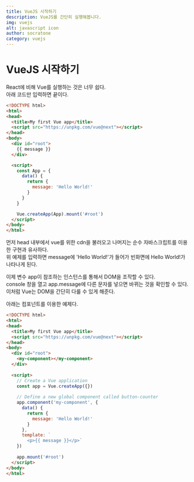 ```yaml
---
title: VueJS 시작하기
description: VueJS를 간단히 실행해봅니다.
img: vuejs
alt: javascript icon
author: socratone
category: vuejs
---
```


# VueJS 시작하기

React에 비해 Vue를 실행하는 것은 너무 쉽다.  
아래 코드만 입력하면 끝이다.

```html
<!DOCTYPE html>
<html>
<head>
  <title>My first Vue app</title>
  <script src="https://unpkg.com/vue@next"></script>
</head>
<body>
  <div id="root">
    {{ message }}
  </div>

  <script>
    const App = {
      data() {
        return {
          message: 'Hello World!'
        }
      }
    }

    Vue.createApp(App).mount('#root')
  </script>
</body>
</html>
```

먼저 head 내부에서 vue를 위한 cdn을 불러오고 나머지는 순수 자바스크립트를 이용한 구현과 유사하다.  
위 예제를 입력하면 message에 'Hello World!'가 들어가 빈화면에 Hello World!가 나타나게 된다.

이제 변수 app이 참조하는 인스턴스를 통해서 DOM을 조작할 수 있다.  
console 창을 열고 app.message에 다른 문자를 넣으면 바뀌는 것을 확인할 수 있다.  
이처럼 Vue는 DOM을 간단히 다룰 수 있게 해준다.

아래는 컴포넌트를 이용한 예제다.

```html
<!DOCTYPE html>
<html>
<head>
  <title>My first Vue app</title>
  <script src="https://unpkg.com/vue@next"></script>
</head>
<body>
  <div id="root">
    <my-component></my-component>
  </div>
  
  <script>
    // Create a Vue application
    const app = Vue.createApp({})
  
    // Define a new global component called button-counter
    app.component('my-component', {
      data() {
        return {
          message: 'Hello World!'
        }
      },
      template: `
        <p>{{ message }}</p>`
    })
  
    app.mount('#root')
  </script>
</body>
</html>
```